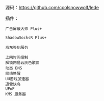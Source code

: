 源码：https://github.com/coolsnowwolf/lede

插件：

    广告屏蔽大师 Plus+
    
    ShadowSocksR Plus+
    
    京东签到服务
    
    上网时间控制
    解锁网易云灰色歌曲
    动态 DNS
    网络唤醒
    UU游戏加速器
    迅雷快鸟
    UPnP
    KMS 服务器
    
